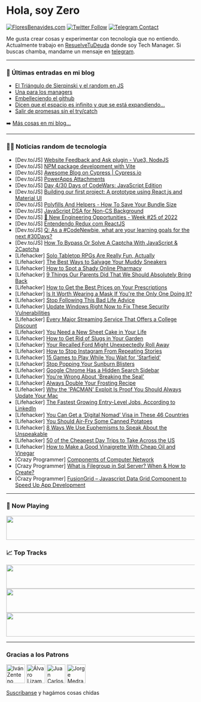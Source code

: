 # Hola, soy Zero

[![FloresBenavides.com](https://img.shields.io/website?down_message=oops&label=MiBlog&style=for-the-badge&up_message=online&url=https%3A%2F%2Ffloresbenavides.com)](https://floresbenavides.com) [![Twitter Follow](https://img.shields.io/twitter/follow/ZeroDragon?color=%231DA1F2&label=Follow&logo=twitter&logoColor=ffffff&style=for-the-badge)](https://twitter.com/zerodragon) [![Telegram Contact](https://img.shields.io/badge/escr%C3%ADbeme-ZeroDragon-%2326A5E4?style=for-the-badge&logo=telegram)](https://t.me/zerodragon)

Me gusta crear cosas y experimentar con tecnología que no entiendo.
Actualmente trabajo en [ResuelveTuDeuda](http://github.com/resuelve) donde soy Tech Manager.
Si buscas chamba, mandame un mensaje en [telegram](https://t.me/zerodragon).

---

### 📕 Últimas entradas en mi blog
<!-- BLOG-POST-LIST:START -->
- [El Triángulo de Sierpinski y el random en JS](https://floresbenavides.com/el-triangulo-de-sierpinski-y-el-random-en-js/)
- [Una para los managers](https://floresbenavides.com/una-para-los-managers/)
- [Embelleciendo el github](https://floresbenavides.com/embelleciendo-el-github/)
- [Dicen que el espacio es infinito y que se está expandiendo…](https://floresbenavides.com/dicen-que-el-espacio-es-infinito-y-que-se-esta-expandiendo/)
- [Salir de promesas sin el try/catch](https://floresbenavides.com/salir-de-promesas-sin-el-try-catch/)
<!-- BLOG-POST-LIST:END -->

➡️ [Más cosas en mi blog...](https://floresbenavides.com)

---

### 👨‍💻 Noticias random de tecnología
<!-- TECH-POSTS:START -->
- [Dev.to/JS] [Website Feedback and Ask plugin - Vue3, NodeJS](https://dev.to/ahmetilhan24/website-feedback-and-ask-plugin-vue3-nodejs-5em8)
- [Dev.to/JS] [NPM package development with Vite](https://dev.to/brifiction/npm-package-development-with-vite-4jc6)
- [Dev.to/JS] [Awesome Blog on Cypress | Cypress.io](https://dev.to/kailashpathak7/awesome-blog-on-cypress-cypressio-1hnk)
- [Dev.to/JS] [PowerApps Attachments](https://dev.to/syamalakancharla/powerapps-attachments-7m8)
- [Dev.to/JS] [Day 4/30 Days of CodeWars: JavaScript Edition](https://dev.to/nats_tech_notes/day-430-days-of-codewars-javascript-edition-44j5)
- [Dev.to/JS] [Building our first project: A prototype using React js and Material UI](https://dev.to/anamdiazs/building-our-first-project-a-prototype-using-react-js-and-material-ui-blk)
- [Dev.to/JS] [Polyfills And Helpers - How To Save Your Bundle Size](https://dev.to/nazha/polyfills-and-helpers-how-to-save-your-bundle-size-4lp0)
- [Dev.to/JS] [JavaScript DSA for Non-CS Background](https://dev.to/lakharashubham007/javascript-dsa-for-non-cs-background-4eca)
- [Dev.to/JS] [🤖 New Engineering Opportunities - Week #25 of 2022](https://dev.to/shman/new-engineering-opportunities-week-25-of-2022-5e7e)
- [Dev.to/JS] [Entendendo Redux com ReactJS](https://dev.to/engwilson/entendendo-redux-com-reactjs-p2l)
- [Dev.to/JS] [Q: As a #CodeNewbie, what are your learning goals for the next #30Days?](https://dev.to/azure/q-as-a-codenewbie-what-are-your-learning-goals-for-the-next-30days-3om9)
- [Dev.to/JS] [How To Bypass Or Solve A Captcha With JavaScript &amp; 2Captcha](https://dev.to/ugorji_simon/how-to-bypass-or-solve-a-captcha-with-javascript-2captcha-5ekk)
- [Lifehacker] [Solo Tabletop RPGs Are Really Fun, Actually](https://lifehacker.com/solo-tabletop-rpgs-are-really-fun-actually-1849067606)
- [Lifehacker] [The Best Ways to Salvage Your Muddy Sneakers](https://lifehacker.com/the-best-ways-to-salvage-your-muddy-sneakers-1849067156)
- [Lifehacker] [How to Spot a Shady Online Pharmacy](https://lifehacker.com/how-to-spot-a-shady-online-pharmacy-1849067055)
- [Lifehacker] [9 Things Our Parents Did That We Should Absolutely Bring Back](https://lifehacker.com/9-things-our-parents-did-that-we-should-absolutely-brin-1849064190)
- [Lifehacker] [How to Get the Best Prices on Your Prescriptions](https://lifehacker.com/how-to-get-the-best-prices-on-your-prescriptions-1849066164)
- [Lifehacker] [Is It Worth Wearing a Mask If You&#39;re the Only One Doing It?](https://lifehacker.com/is-it-worth-wearing-a-mask-if-youre-the-only-one-doing-1849065951)
- [Lifehacker] [Stop Following This Bad Life Advice](https://lifehacker.com/stop-following-this-bad-life-advice-1849065723)
- [Lifehacker] [Update Windows Right Now to Fix These Security Vulnerabilities](https://lifehacker.com/update-windows-right-now-to-fix-these-security-vulnerab-1849065009)
- [Lifehacker] [Every Major Streaming Service That Offers a College Discount](https://lifehacker.com/every-major-streaming-service-that-offers-a-college-dis-1849065322)
- [Lifehacker] [You Need a New Sheet Cake in Your Life](https://lifehacker.com/you-need-a-new-sheet-cake-in-your-life-1849062136)
- [Lifehacker] [How to Get Rid of Slugs in Your Garden](https://lifehacker.com/how-to-get-rid-of-slugs-in-your-garden-1849063465)
- [Lifehacker] [Your Recalled Ford Might Unexpectedly Roll Away](https://lifehacker.com/your-recalled-ford-might-unexpectedly-roll-away-1849064395)
- [Lifehacker] [How to Stop Instagram From Repeating Stories](https://lifehacker.com/how-to-stop-instagram-from-repeating-stories-1849064452)
- [Lifehacker] [15 Games to Play While You Wait for &#39;Starfield&#39;](https://lifehacker.com/15-games-to-play-while-you-wait-for-starfield-1849061541)
- [Lifehacker] [Stop Popping Your Sunburn Blisters](https://lifehacker.com/stop-popping-your-sunburn-blisters-1849042568)
- [Lifehacker] [Google Chrome Has a Hidden Search Sidebar](https://lifehacker.com/google-chrome-has-a-hidden-search-sidebar-1849064065)
- [Lifehacker] [You&#39;re Wrong About &#39;Breaking the Seal&#39;](https://lifehacker.com/youre-wrong-about-breaking-the-seal-1849053517)
- [Lifehacker] [Always Double Your Frosting Recipe](https://lifehacker.com/always-double-your-frosting-recipe-1849061845)
- [Lifehacker] [Why the &#39;PACMAN&#39; Exploit Is Proof You Should Always Update Your Mac](https://lifehacker.com/why-the-pacman-exploit-is-proof-you-should-always-updat-1849061590)
- [Lifehacker] [The Fastest Growing Entry-Level Jobs, According to LinkedIn](https://lifehacker.com/the-fastest-growing-entry-level-jobs-according-to-link-1849060596)
- [Lifehacker] [You Can Get a ‘Digital Nomad’ Visa in These 46 Countries](https://lifehacker.com/you-can-get-a-digital-nomad-visa-in-these-46-countrie-1849058910)
- [Lifehacker] [You Should Air-Fry Some Canned Potatoes](https://lifehacker.com/you-should-air-fy-some-canned-potatoes-1849061013)
- [Lifehacker] [8 Ways We Use Euphemisms to Speak About the Unspeakable](https://lifehacker.com/8-ways-we-use-euphemisms-to-speak-about-the-unspeakable-1849060696)
- [Lifehacker] [50 of the Cheapest Day Trips to Take Across the US](https://lifehacker.com/50-of-the-cheapest-day-trips-to-take-across-the-us-1849058582)
- [Lifehacker] [How to Make a Good Vinaigrette With Cheap Oil and Vinegar](https://lifehacker.com/how-to-make-a-good-vinaigrette-with-cheap-oil-and-vineg-1849060494)
- [Crazy Programmer] [Components of Computer Network](https://www.thecrazyprogrammer.com/2022/06/components-of-computer-network.html)
- [Crazy Programmer] [What is Filegroup in Sql Server? When &amp; How to Create?](https://www.thecrazyprogrammer.com/2022/06/filegroup-in-sql-server.html)
- [Crazy Programmer] [FusionGrid – Javascript Data Grid Component to Speed Up App Development](https://www.thecrazyprogrammer.com/2022/06/fusiongrid.html)<!-- TECH-POSTS:END -->

---

### 🎵 Now Playing
<a href="https://spotify-now-playing-dun.vercel.app/now-playing?open"><img src="https://spotify-now-playing-dun.vercel.app/now-playing" width="540" height="64"></a>

### 📈 Top Tracks
<a href="https://spotify-now-playing-dun.vercel.app/top-tracks?i=1&open"><img src="https://spotify-now-playing-dun.vercel.app/top-tracks?i=1" width="540" height="64"></a>
<a href="https://spotify-now-playing-dun.vercel.app/top-tracks?i=2&open"><img src="https://spotify-now-playing-dun.vercel.app/top-tracks?i=2" width="540" height="64"></a>
<a href="https://spotify-now-playing-dun.vercel.app/top-tracks?i=3&open"><img src="https://spotify-now-playing-dun.vercel.app/top-tracks?i=3" width="540" height="64"></a>

---

### Gracias a los Patrons
[<img src="https://avatars.githubusercontent.com/u/243380?v=4" alt="Iván Zenteno" width="50px">](https://github.com/k001) [<img src="https://avatars.githubusercontent.com/u/19955639?v=4" alt="Álvaro Lizama" width="50px">](https://github.com/alvarolizama) [<img src="https://avatars.githubusercontent.com/u/2718753?v=4" alt="Juan Carlos Ruiz" width="50px">](https://github.com/JuanCrg90) [<img src="https://avatars.githubusercontent.com/u/37025?v=4" alt="Jorge Medrano" width="50px">](https://github.com/h1pp1e) 

[Suscríbanse](https://www.patreon.com/zerodragon) y hagámos cosas chidas
